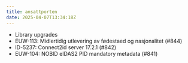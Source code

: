 ```yaml
---
title: ansattporten
date: 2025-04-07T13:34:18Z
---
```

- Library upgrades
- EUW-113: Midlertidig utlevering av fødestaed og nasjonalitet (#844)
- ID-5237: Connect2id server 17.2.1 (#842)
- EUW-104: NOBID eIDAS2 PID mandatory metadata (#841)

